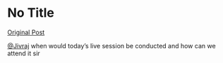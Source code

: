 # No Title

[Original Post](https://discourse.onlinedegree.iitm.ac.in/t/164277/383)

<p><a class="mention" href="/u/jivraj">@Jivraj</a> when would today’s live session be conducted and how can we attend it sir</p>